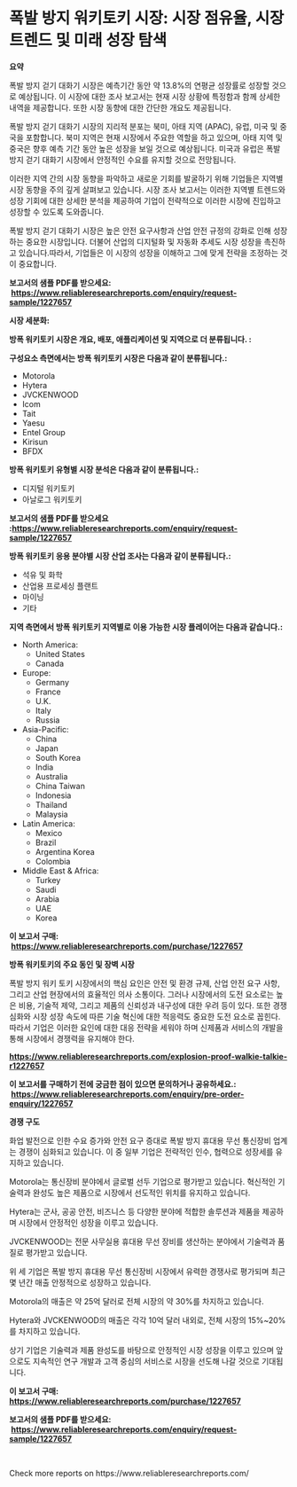 <p><h1>폭발 방지 워키토키 시장: 시장 점유율, 시장 트렌드 및 미래 성장 탐색</h1></p><p><strong>요약</strong></p>
<p><p>폭발 방지 걷기 대화기 시장은 예측기간 동안 약 13.8%의 연평균 성장률로 성장할 것으로 예상됩니다. 이 시장에 대한 조사 보고서는 현재 시장 상황에 특정함과 함께 상세한 내역을 제공합니다. 또한 시장 동향에 대한 간단한 개요도 제공됩니다.</p><p>폭발 방지 걷기 대화기 시장의 지리적 분포는 북미, 아태 지역 (APAC), 유럽, 미국 및 중국을 포함합니다. 북미 지역은 현재 시장에서 주요한 역할을 하고 있으며, 아태 지역 및 중국은 향후 예측 기간 동안 높은 성장을 보일 것으로 예상됩니다. 미국과 유럽은 폭발 방지 걷기 대화기 시장에서 안정적인 수요를 유지할 것으로 전망됩니다.</p><p>이러한 지역 간의 시장 동향을 파악하고 새로운 기회를 발굴하기 위해 기업들은 지역별 시장 동향을 주의 깊게 살펴보고 있습니다. 시장 조사 보고서는 이러한 지역별 트렌드와 성장 기회에 대한 상세한 분석을 제공하여 기업이 전략적으로 이러한 시장에 진입하고 성장할 수 있도록 도와줍니다.</p><p>폭발 방지 걷기 대화기 시장은 높은 안전 요구사항과 산업 안전 규정의 강화로 인해 성장하는 중요한 시장입니다. 더불어 산업의 디지털화 및 자동화 추세도 시장 성장을 촉진하고 있습니다.따라서, 기업들은 이 시장의 성장을 이해하고 그에 맞게 전략을 조정하는 것이 중요합니다.</p></p>
<p><strong>보고서의 샘플 PDF를 받으세요: &nbsp;<a href="https://www.reliableresearchreports.com/enquiry/request-sample/1227657">https://www.reliableresearchreports.com/enquiry/request-sample/1227657</a></strong></p>
<p><strong>시장 세분화:</strong></p>
<p><strong> 방폭 워키토키 시장은 개요, 배포, 애플리케이션 및 지역으로 더 분류됩니다. :</strong></p>
<p><strong>구성요소 측면에서는 방폭 워키토키 시장은 다음과 같이 분류됩니다.:</strong></p>
<p><ul><li>Motorola</li><li>Hytera</li><li>JVCKENWOOD</li><li>Icom</li><li>Tait</li><li>Yaesu</li><li>Entel Group</li><li>Kirisun</li><li>BFDX</li></ul></p>
<p><strong> 방폭 워키토키 유형별 시장 분석은 다음과 같이 분류됩니다.:</strong></p>
<p><ul><li>디지털 워키토키</li><li>아날로그 워키토키</li></ul></p>
<p><strong>보고서의 샘플 PDF를 받으세요 :<a href="https://www.reliableresearchreports.com/enquiry/request-sample/1227657">https://www.reliableresearchreports.com/enquiry/request-sample/1227657</a></strong></p>
<p><strong> 방폭 워키토키 응용 분야별 시장 산업 조사는 다음과 같이 분류됩니다.:</strong></p>
<p><ul><li>석유 및 화학</li><li>산업용 프로세싱 플랜트</li><li>마이닝</li><li>기타</li></ul></p>
<p><strong>지역 측면에서 방폭 워키토키 지역별로 이용 가능한 시장 플레이어는 다음과 같습니다.:</strong></p>
<p><ul>
    <li>
        North America:
        <ul>
            <li>United States</li>
            <li>Canada</li>
        </ul>
    </li>
    <li>
        Europe:
        <ul>
            <li>Germany</li>
            <li>France</li>
            <li>U.K.</li>
            <li>Italy</li>
            <li>Russia</li>
        </ul>
    </li>
    <li>
        Asia-Pacific:
        <ul>
            <li>China</li>
            <li>Japan</li>
            <li>South Korea</li>
            <li>India</li>
            <li>Australia</li>
            <li>China Taiwan</li>
            <li>Indonesia</li>
            <li>Thailand</li>
            <li>Malaysia</li>
        </ul>
    </li>
    <li>
        Latin America:
        <ul>
            <li>Mexico</li>
            <li>Brazil</li>
            <li>Argentina Korea</li>
            <li>Colombia</li>
        </ul>
    </li>
    <li>
        Middle East & Africa:
        <ul>
            <li>Turkey</li>
            <li>Saudi</li>
            <li>Arabia</li>
            <li>UAE</li>
            <li>Korea</li>
        </ul>
    </li>
    </ul></p>
<p><strong>이 보고서 구매: &nbsp;<a href="https://www.reliableresearchreports.com/purchase/1227657">https://www.reliableresearchreports.com/purchase/1227657</a></strong></p>
<p><strong>방폭 워키토키의 주요 동인 및 장벽 시장</strong></p>
<p><p>폭발 방지 워키 토키 시장에서의 핵심 요인은 안전 및 환경 규제, 산업 안전 요구 사항, 그리고 산업 현장에서의 효율적인 의사 소통이다. 그러나 시장에서의 도전 요소로는 높은 비용, 기술적 제약, 그리고 제품의 신뢰성과 내구성에 대한 우려 등이 있다. 또한 경쟁 심화와 시장 성장 속도에 따른 기술 혁신에 대한 적응력도 중요한 도전 요소로 꼽힌다. 따라서 기업은 이러한 요인에 대한 대응 전략을 세워야 하며 신제품과 서비스의 개발을 통해 시장에서 경쟁력을 유지해야 한다.</p></p>
<p><strong><a href="https://www.reliableresearchreports.com/explosion-proof-walkie-talkie-r1227657">https://www.reliableresearchreports.com/explosion-proof-walkie-talkie-r1227657</a></strong></p>
<p><strong>이 보고서를 구매하기 전에 궁금한 점이 있으면 문의하거나 공유하세요.: &nbsp;<a href="https://www.reliableresearchreports.com/enquiry/pre-order-enquiry/1227657">https://www.reliableresearchreports.com/enquiry/pre-order-enquiry/1227657</a></strong></p>
<p><strong>경쟁 구도</strong></p>
<p><p>화업 발전으로 인한 수요 증가와 안전 요구 증대로 폭발 방지 휴대용 무선 통신장비 업계는 경쟁이 심화되고 있습니다. 이 중 일부 기업은 전략적인 인수, 협력으로 성장세를 유지하고 있습니다. </p><p>Motorola는 통신장비 분야에서 글로벌 선두 기업으로 평가받고 있습니다. 혁신적인 기술력과 완성도 높은 제품으로 시장에서 선도적인 위치를 유지하고 있습니다. </p><p>Hytera는 군사, 공공 안전, 비즈니스 등 다양한 분야에 적합한 솔루션과 제품을 제공하며 시장에서 안정적인 성장을 이루고 있습니다. </p><p>JVCKENWOOD는 전문 사무실용 휴대용 무선 장비를 생산하는 분야에서 기술력과 품질로 평가받고 있습니다. </p><p>위 세 기업은 폭발 방지 휴대용 무선 통신장비 시장에서 유력한 경쟁사로 평가되며 최근 몇 년간 매출 안정적으로 성장하고 있습니다. </p><p>Motorola의 매출은 약 25억 달러로 전체 시장의 약 30%를 차지하고 있습니다. </p><p>Hytera와 JVCKENWOOD의 매출은 각각 10억 달러 내외로, 전체 시장의 15%~20%를 차지하고 있습니다. </p><p>상기 기업은 기술력과 제품 완성도를 바탕으로 안정적인 시장 성장을 이루고 있으며 앞으로도 지속적인 연구 개발과 고객 중심의 서비스로 시장을 선도해 나갈 것으로 기대됩니다.</p></p>
<p><strong>이 보고서 구매: &nbsp; <a href="https://www.reliableresearchreports.com/purchase/1227657">https://www.reliableresearchreports.com/purchase/1227657</a></strong></p>
<p><strong>보고서의 샘플 PDF를 받으세요: &nbsp;<a href="https://www.reliableresearchreports.com/enquiry/request-sample/1227657">https://www.reliableresearchreports.com/enquiry/request-sample/1227657</a></strong><strong></strong></p>
<p>&nbsp;</p>
<p>Check more reports on https://www.reliableresearchreports.com/</p>